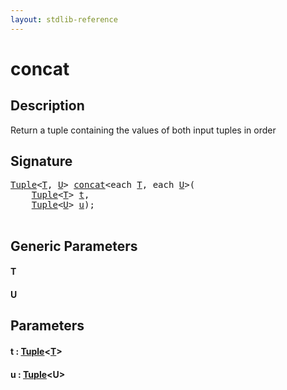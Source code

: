 ```yaml
---
layout: stdlib-reference
---
```


# concat

## Description

Return a tuple containing the values of both input tuples in order




## Signature 

<pre>
<a href="../types/tuple-0/index.html" class="code_type">Tuple</a>&lt;<a href="concat.html#typeparam-T" class="code_type">T</a>, <a href="concat.html#typeparam-U" class="code_type">U</a>&gt; <a href="concat.html">concat</a>&lt;<span class="code_keyword">each</span> <a href="concat.html#typeparam-T" class="code_type">T</a>, <span class="code_keyword">each</span> <a href="concat.html#typeparam-U" class="code_type">U</a>&gt;(
    <a href="../types/tuple-0/index.html" class="code_type">Tuple</a>&lt;<a href="concat.html#typeparam-T" class="code_type">T</a>&gt; <a href="concat.html#decl-t" class="code_param">t</a>,
    <a href="../types/tuple-0/index.html" class="code_type">Tuple</a>&lt;<a href="concat.html#typeparam-U" class="code_type">U</a>&gt; <a href="concat.html#decl-u" class="code_param">u</a>);

</pre>

## Generic Parameters

####  <a id="typeparam-T"></a>T
####  <a id="typeparam-U"></a>U

## Parameters

####  <a id="decl-t"></a>t  : [Tuple](../types/tuple-0/index)\<[T](../types/tuple-0/index#typeparam-T)\>
####  <a id="decl-u"></a>u  : [Tuple](../types/tuple-0/index)\<U\>

